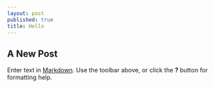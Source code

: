 ```yaml
---
layout: post
published: true
title: Hello
---
```


## A New Post

Enter text in [Markdown](http://daringfireball.net/projects/markdown/). Use the toolbar above, or click the **?** button for formatting help.
